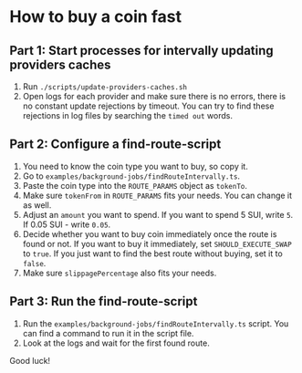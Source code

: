 # How to buy a coin fast

## Part 1: Start processes for intervally updating providers caches

1. Run `./scripts/update-providers-caches.sh`
2. Open logs for each provider and make sure there is no errors, there is no constant update rejections by timeout. You can try to find these rejections in log files by searching the `timed out` words.

## Part 2: Configure a find-route-script

1. You need to know the coin type you want to buy, so copy it.
2. Go to `examples/background-jobs/findRouteIntervally.ts`.
3. Paste the coin type into the `ROUTE_PARAMS` object as `tokenTo`.
4. Make sure `tokenFrom` in `ROUTE_PARAMS` fits your needs. You can change it as well.
5. Adjust an `amount` you want to spend. If you want to spend 5 SUI, write `5`. If 0.05 SUI - write `0.05`.
6. Decide whether you want to buy coin immediately once the route is found or not. If you want to buy it immediately, set `SHOULD_EXECUTE_SWAP` to `true`. If you just want to find the best route without buying, set it to `false`.
7. Make sure `slippagePercentage` also fits your needs.

## Part 3: Run the find-route-script

1. Run the `examples/background-jobs/findRouteIntervally.ts` script. You can find a command to run it in the script file.
2. Look at the logs and wait for the first found route.

Good luck!
